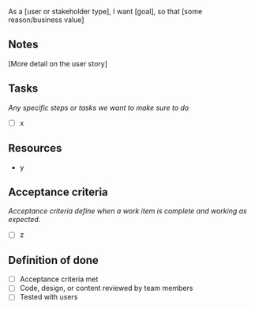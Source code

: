 As a [user or stakeholder type], I want [goal], so that [some reason/business value]

## Notes
[More detail on the user story]

## Tasks
_Any specific steps or tasks we want to make sure to do_
- [ ] x

## Resources
-  y

## Acceptance criteria
_Acceptance criteria define when a work item is complete and working as expected._
- [ ] z

## Definition of done
- [ ] Acceptance criteria met
- [ ] Code, design, or content reviewed by team members
- [ ] Tested with users
